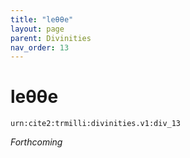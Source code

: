 ```yaml
---
title: "leθθe"
layout: page
parent: Divinities
nav_order: 13
---
```



# leθθe

`urn:cite2:trmilli:divinities.v1:div_13`

*Forthcoming*
